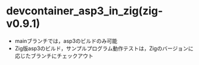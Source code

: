 # devcontainer_asp3_in_zig(zig-v0.9.1)
- mainブランチでは，asp3のビルドのみ可能
- Zig版asp3のビルド，サンプルプログラム動作テストは，Zigのバージョンに応じたブランチにチェックアウト